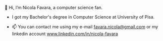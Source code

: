 👋 Hi, I’m Nicola Favara, a computer science fan.

- I got my Bachelor's degree in Computer Science at University of Pisa.
<!-- - 👀 I’m interested in ...
- 🌱 I’m currently learning ...
- 💞️ I’m looking to collaborate on ... -->
- 📫 You can contact me using my e-mail favara.nicola@gmail.com or my linkedin account www.linkedin.com/in/nicola-favara

<!---
nicolafavara/nicolafavara is a ✨ special ✨ repository because its `README.md` (this file) appears on your GitHub profile.
You can click the Preview link to take a look at your changes.
--->

